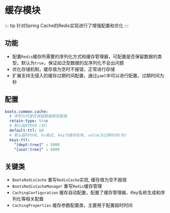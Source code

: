 # 缓存模块
::: tip
针对Spring Cache的Redis实现进行了增强配置和优化
:::
## 功能
- 配置`Redis`缓存所需要的序列化方式和缓存管理器，可配置是否保留数据的类型，默认为`true`，保证如泛型数据的反序列化不会出问题 
- 优化存储机制，缓存值为空时不报错，正常进行存储
- 扩展支持无侵入的缓存过期时间配置，通过`yaml`中可以进行配置，过期时间为秒 

## 配置

```yaml
bootx.common.cache:
  # 序列化时是否保留数据类型数据
  retain-type: true
  # 默认超时时间 (秒)
  default-ttl: 60
  # 默认超时时间, kv格式, key为缓存名称, value为过期时间(秒)
  keys-ttl:
    "[dept:tree]" : 5000
    "[user:tree]" : 6000
```

## 关键类

- `BootxRedisCache` 重写`RedisCache`实现, 缓存值为空不报错
- `BootxRedisCacheManager` 重写`Redis`缓存管理
- `CachingConfiguration` 缓存自动配置，配置了缓存管理器、Key名称生成和序列化等相关配置
- `CachingProperties` 缓存参数配置类，主要用于配置超时时间
